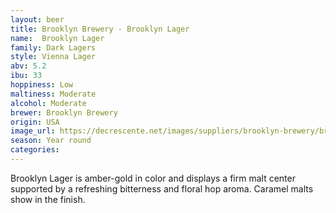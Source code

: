 ```yaml
---
layout: beer
title: Brooklyn Brewery - Brooklyn Lager
name:  Brooklyn Lager
family: Dark Lagers
style: Vienna Lager
abv: 5.2
ibu: 33
hoppiness: Low
maltiness: Moderate
alcohol: Moderate
brewer: Brooklyn Brewery
origin: USA
image_url: https://decrescente.net/images/suppliers/brooklyn-brewery/brooklyn-lager/lager-bottle-lg.png
season: Year round
categories:
---
```


Brooklyn Lager is amber-gold in color and displays a firm malt center supported by a refreshing bitterness and floral hop aroma. Caramel malts show in the finish.